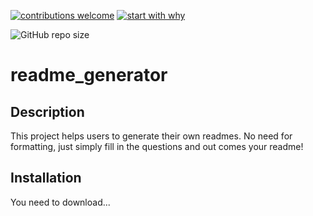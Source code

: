 [![contributions welcome](https://img.shields.io/badge/contributions-welcome-brightgreen.svg?style=flat)](https://github.com/dwyl/esta/issues)
[![start with why](https://img.shields.io/badge/start%20with-why%3F-brightgreen.svg?style=flat)](http://www.ted.com/talks/simon_sinek_how_great_leaders_inspire_action)

![GitHub repo size](https://img.shields.io/github/repo-size/CofChips/weather_dashboard)

# readme_generator
## Description
This project helps users to generate their own readmes.  No need for formatting, just simply fill in the questions and out comes your readme!
## Installation
You need to download...
